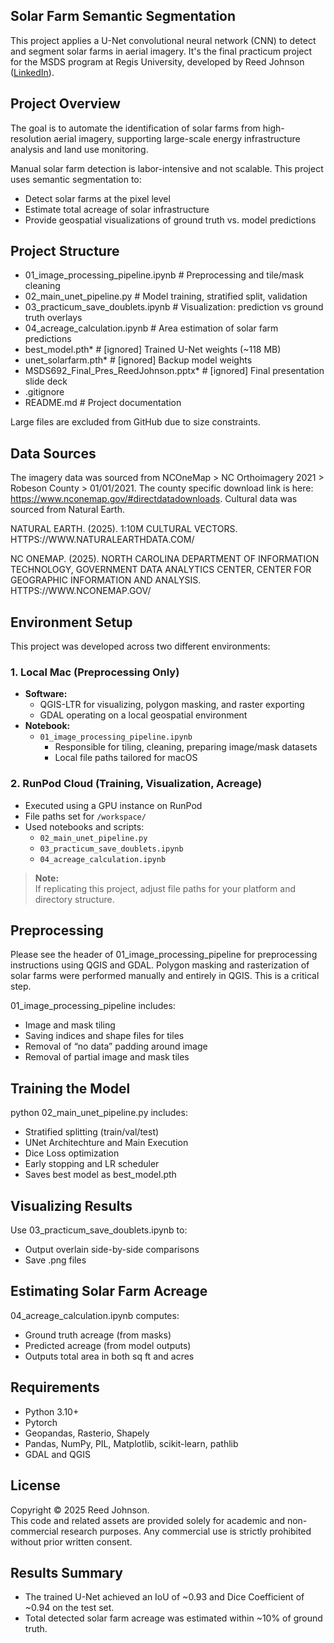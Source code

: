 ## Solar Farm Semantic Segmentation

This project applies a U-Net convolutional neural network (CNN) to detect and segment solar farms in aerial imagery. It's the final practicum project for the MSDS program at Regis University, developed by Reed Johnson ([LinkedIn](https://www.linkedin.com/in/sreedjohnson)).

## Project Overview

The goal is to automate the identification of solar farms from high-resolution aerial imagery, supporting large-scale energy infrastructure analysis and land use monitoring.

Manual solar farm detection is labor-intensive and not scalable. This project uses semantic segmentation to:
- Detect solar farms at the pixel level
- Estimate total acreage of solar infrastructure
- Provide geospatial visualizations of ground truth vs. model predictions

## Project Structure

- 01_image_processing_pipeline.ipynb   # Preprocessing and tile/mask cleaning
- 02_main_unet_pipeline.py             # Model training, stratified split, validation
- 03_practicum_save_doublets.ipynb     # Visualization: prediction vs ground truth overlays
- 04_acreage_calculation.ipynb         # Area estimation of solar farm predictions
- best_model.pth*                      # [ignored] Trained U-Net weights (~118 MB)
- unet_solarfarm.pth*                  # [ignored] Backup model weights
- MSDS692_Final_Pres_ReedJohnson.pptx* # [ignored] Final presentation slide deck
- .gitignore
- README.md                            # Project documentation

Large files are excluded from GitHub due to size constraints.

## Data Sources

The imagery data was sourced from NCOneMap > NC Orthoimagery 2021 > Robeson County > 01/01/2021.  The county specific download link is here:    https://www.nconemap.gov/#directdatadownloads.  Cultural data was sourced from Natural Earth.  

NATURAL EARTH. (2025). 1:10M CULTURAL VECTORS. HTTPS://WWW.NATURALEARTHDATA.COM/

NC ONEMAP. (2025). NORTH CAROLINA DEPARTMENT OF INFORMATION TECHNOLOGY, GOVERNMENT DATA ANALYTICS CENTER, CENTER FOR GEOGRAPHIC INFORMATION AND ANALYSIS. HTTPS://WWW.NCONEMAP.GOV/

## Environment Setup

This project was developed across two different environments:

### 1. Local Mac (Preprocessing Only)
- **Software:**  
  - QGIS-LTR for visualizing, polygon masking, and raster exporting
  - GDAL operating on a local geospatial environment
- **Notebook:**  
  - `01_image_processing_pipeline.ipynb`
    - Responsible for tiling, cleaning, preparing image/mask datasets
    - Local file paths tailored for macOS

### 2. RunPod Cloud (Training, Visualization, Acreage)
- Executed using a GPU instance on RunPod
- File paths set for `/workspace/`
- Used notebooks and scripts:
  - `02_main_unet_pipeline.py`
  - `03_practicum_save_doublets.ipynb`
  - `04_acreage_calculation.ipynb`

> **Note:**  
> If replicating this project, adjust file paths for your platform and directory structure.

## Preprocessing

Please see the header of 01_image_processing_pipeline for preprocessing instructions using QGIS and GDAL.  Polygon masking and rasterization of solar farms were performed manually and entirely in QGIS.  This is a critical step.

01_image_processing_pipeline includes: 

- Image and mask tiling
- Saving indices and shape files for tiles
- Removal of “no data” padding around image
- Removal of partial image and mask tiles

## Training the Model

python 02_main_unet_pipeline.py includes:

- Stratified splitting (train/val/test)
- UNet Architechture and Main Execution
- Dice Loss optimization
- Early stopping and LR scheduler
- Saves best model as best_model.pth

## Visualizing Results

Use 03_practicum_save_doublets.ipynb to:

- Output overlain side-by-side comparisons
- Save .png files

 ## Estimating Solar Farm Acreage
 
04_acreage_calculation.ipynb computes:

- Ground truth acreage (from masks)
- Predicted acreage (from model outputs)
- Outputs total area in both sq ft and acres

## Requirements

- Python 3.10+
- Pytorch
- Geopandas, Rasterio, Shapely
- Pandas, NumPy, PIL, Matplotlib, scikit-learn, pathlib 
- GDAL and QGIS

## License

Copyright © 2025 Reed Johnson.  
This code and related assets are provided solely for academic and non-commercial research purposes. 
Any commercial use is strictly prohibited without prior written consent.


## Results Summary

- The trained U-Net achieved an IoU of ~0.93 and Dice Coefficient of ~0.94 on the test set.
- Total detected solar farm acreage was estimated within ~10% of ground truth.
